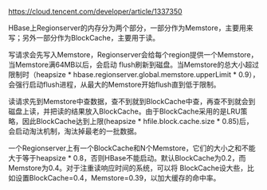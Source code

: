 
https://cloud.tencent.com/developer/article/1337350

HBase上Regionserver的内存分为两个部分，一部分作为Memstore，主要用来写；另外一部分作为BlockCache，主要用于读。

写请求会先写入Memstore，Regionserver会给每个region提供一个Memstore，当Memstore满64MB以后，会启动 flush刷新到磁盘。当Memstore的总大小超过限制时（heapsize * hbase.regionserver.global.memstore.upperLimit * 0.9），会强行启动flush进程，从最大的Memstore开始flush直到低于限制。

读请求先到Memstore中查数据，查不到就到BlockCache中查，再查不到就会到磁盘上读，并把读的结果放入BlockCache。由于BlockCache采用的是LRU策略，因此BlockCache达到上限(heapsize * hfile.block.cache.size * 0.85)后，会启动淘汰机制，淘汰掉最老的一批数据。

一个Regionserver上有一个BlockCache和N个Memstore，它们的大小之和不能大于等于heapsize * 0.8，否则HBase不能启动。默认BlockCache为0.2，而Memstore为0.4。对于注重读响应时间的系统，可以将 BlockCache设大些，比如设置BlockCache=0.4，Memstore=0.39，以加大缓存的命中率。